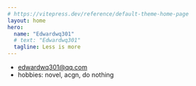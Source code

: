 ```yaml
---
# https://vitepress.dev/reference/default-theme-home-page
layout: home
hero:
  name: "Edwardwq301"
  # text: "Edwardwq301"
  tagline: Less is more
---
```


- edwardwq301@qq.com
- hobbies: novel, acgn, do nothing
